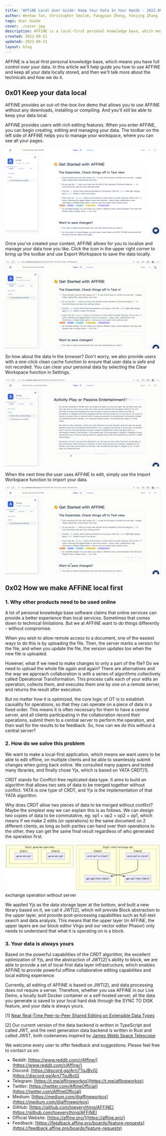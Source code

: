 ```yaml
---
title: "AFFiNE Local User Guide: Keep Your Data In Your Hands - 2022.09"
author: Wenhao Tan, Christopher Smolak, Fangyuan Zheng, Fanjing Zhang
tags: User Guide
cover: ./cover.jpg
description: AFFiNE is a local-first personal knowledge base, which means you have full control over your data
created: 2022-09-21
updated: 2022-09-21
layout: blog
---
```


AFFiNE is a local-first personal knowledge base, which means you have full control over your data. In this article we'll help guide you how to use AFFiNE and keep all your data locally stored, and then we'll talk more about the technicals and how we do it.

## 0x01 Keep your data local

AFFiNE provides an out-of-the-box live demo that allows you to use AFFiNE without any downloads, installing or compiling. And you'll still be able to keep your data local.

AFFiNE provides users with rich editing features. When you enter AFFiNE, you can begin creating, editing and managing your data. The toolbar on the left side of AFFiNE helps you to manage your workspace, where you can see all your pages.

![](./01c86aa510dd16238ca7c796a89ff3f88e07a9e1-1280x725.png)

Once you've created your content, AFFiNE allows for you to localize and manage your data how you like. Click the icon in the upper right corner to bring up the toolbar and use Export Workspace to save the data locally.

![](./be3edb2e497420bfa50facb224b28c7b3f5c739d-1920x1080.gif)

So how about the data in the browser? Don't worry, we also provide users with a one-click clean cache function to ensure that user data is safe and not recorded. You can clear your personal data by selecting the Clear Workspace function in Settings.

![](./0b136c7564eb85a1807761930a539f8736b18cb4-1920x1080.gif)

When the next time the user uses AFFiNE to edit, simply use the Import Workspace function to import your data.

![](./898c5884f14081148d792b04a90a93f78b08ee5d-1920x1080.gif)

## 0x02 How we make AFFiNE local first

### 1\. Why other products need to be used online

A lot of personal knowledge base software claims that online services can provide a better experience than local services. Sometimes that comes down to technical limitations. But we at AFFiNE want to do things differently - without compromise.

When you wish to allow remote access to a document, one of the easiest ways to do this is by uploading the file. Then, the server marks a version for the file, and when you update the file, the version updates too when the new file is uploaded.

However, what if we need to make changes to only a part of the file? Do we need to upload the whole file again and again? There are alternatives and the way we approach collaboration is with a series of algorithms collectively called Operational Transformation. This process calls each of your edits an operation, collects them, and executes them one by one on a remote server, and returns the result after execution.

But no matter how it is optimized, the core logic of OT is to establish causality for operations, so that they can operate on a piece of data in a fixed order. This means it is often necessary for them to have a central server, and all clients participating in the collaboration record their operations, submit them to a central server to perform the operation, and then wait for the results to be feedback. So, how can we do this without a central server?

### 2\. How do we solve this problem

We want to make a local-first application, which means we want users to be able to edit offline, on multiple clients and be able to seamlessly submit changes when going back online. We consulted many papers and tested many libraries, and finally chose Yjs, which is based on YATA CRDT\[1\].

CRDT stands for Conflict-free replicated data type. It aims to build an algorithm that allows two sets of data to be merged together without conflict. YATA is one type of CRDT, and Yjs is the implementation of that YATA algorithm.

Why does CRDT allow two pieces of data to be merged without conflict? Maybe the simplest way we can explain this is as follows. We can design two copies of data to be commutative, eg: op1 + op2 = op2 + op1, which means if we make 2 edits (or operations) to the same document on 2 different clients, as long as both parties can hand over their operations to the other, they can get the same final result regardless of who generated the operation first.

![](./633a200ad442c18244ddbe9eee4ccd20b615c5b2-797x247.webp)
exchange operation without server

We applied Yjs as the data storage layer at the bottom, and built a new library based on it, we call it JWT\[2\], which will provide Block abstraction to the upper layer, and provide post-processing capabilities such as full-text search and data analysis. This means that the upper layer (in AFFiNE, the upper layers are our block editor Virgo and our vector editor Phasor) only needs to understand that what it is operating on is a block.

### 3\. Your data is always yours

Based on the powerful capabilities of the CRDT algorithm, the excellent optimization of Yjs, and the abstraction of JWT\[2\]'s ability to block, we are able to provide a set of local-first data layer infrastructure, which enables AFFiNE to provide powerful offline collaborative editing capabilities and local editing experience.

Currently, all editing of AFFiNE is based on JWT\[2\], and data processing does not require a server. Therefore, whether you use AFFiNE in our Live Demo, a locally built Docker container or a self-hosted server, all the data you generate is saved to your local hard disk through the SYNC TO DISK feature, and your data is always yours.

\[1\] [Near Real-Time Peer-to-Peer Shared Editing on Extensible Data Types](https://www.researchgate.net/publication/310212186_Near_Real-Time_Peer-to-Peer_Shared_Editing_on_Extensible_Data_Types)

\[2\] Our current version of the data backend is written in TypeScript and called JWT, and the next generation data backend is written in Rust and called JWST, both codenames inspired by [James Webb Space Telescope](https://en.wikipedia.org/wiki/James_Webb_Space_Telescope)

We welcome every user to offer feedback and suggestions. Please feel free to contact us on:

- Reddit: [https://www.reddit.com/r/Affine/](https://www.reddit.com/r/Affine/)
- Discord: [https://discord.gg/Arn7TqJBvG](https://discord.gg/Arn7TqJBvG)
- Telegram: [https://t.me/affineworkos](https://t.me/affineworkos)
- Twitter: [https://twitter.com/AffineOfficial](https://twitter.com/AffineOfficial)
- Medium: [https://medium.com/@affineworkos](https://medium.com/@affineworkos)
- GitHub: [https://github.com/toeverything/AFFiNE](https://github.com/toeverything/AFFiNE)
- Official Website: [https://affine.pro/](https://affine.pro/)
- Feedback: [https://feedback.affine.pro/boards/feature-requests](https://feedback.affine.pro/boards/feature-requests)
